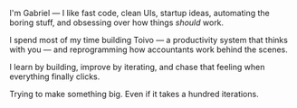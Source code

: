 I'm Gabriel — I like fast code, clean UIs, startup ideas, automating the boring stuff, and obsessing over how things *should* work.

I spend most of my time building Toivo — a productivity system that thinks with you — and reprogramming how accountants work behind the scenes.

I learn by building, improve by iterating, and chase that feeling when everything finally clicks.

Trying to make something big. Even if it takes a hundred iterations.
